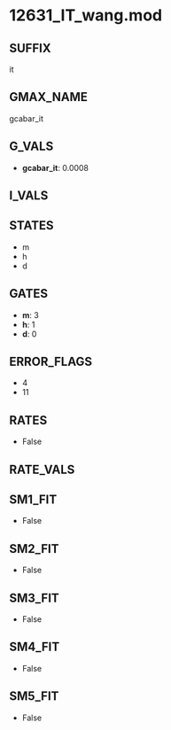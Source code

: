 # 12631_IT_wang.mod

## SUFFIX

it

## GMAX_NAME

gcabar_it

## G_VALS

- **gcabar_it**: 0.0008

## I_VALS


## STATES

- m
- h
- d

## GATES

- **m**: 3
- **h**: 1
- **d**: 0

## ERROR_FLAGS

- 4
- 11

## RATES

- False

## RATE_VALS


## SM1_FIT

- False

## SM2_FIT

- False

## SM3_FIT

- False

## SM4_FIT

- False

## SM5_FIT

- False

